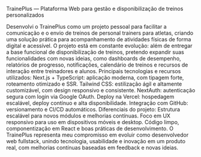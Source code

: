 TrainePlus — Plataforma Web para gestão e disponibilização de treinos personalizados

Desenvolvi o TrainePlus como um projeto pessoal para facilitar a comunicação e o envio de treinos de personal trainers para atletas, criando uma solução prática para acompanhamento de atividades físicas de forma digital e acessível.
O projeto está em constante evolução: além de entregar a base funcional de disponibilização de treinos, pretendo expandir suas funcionalidades com novas ideias, como dashboards de desempenho, relatórios de progresso, notificações, calendário de treinos e recursos de interação entre treinadores e alunos.
Principais tecnologias e recursos utilizados:
Next.js + TypeScript: aplicação moderna, com tipagem forte, roteamento otimizado e SSR.
Tailwind CSS: estilização ágil e altamente customizável, com design responsivo e consistente.
NextAuth: autenticação segura com login via Google OAuth.
Deploy na Vercel: hospedagem escalável, deploy contínuo e alta disponibilidade.
Integração com GitHub: versionamento e CI/CD automáticos.
Diferenciais do projeto:
Estrutura escalável para novos módulos e melhorias contínuas.
Foco em UX responsivo para uso em dispositivos móveis e desktop.
Código limpo, componentização em React e boas práticas de desenvolvimento.
O TrainePlus representa meu compromisso em evoluir como desenvolvedor web fullstack, unindo tecnologia, usabilidade e inovação em um produto real, com melhorias contínuas baseadas em feedback e novas ideias.


